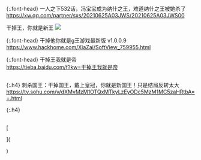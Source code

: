 ```note
```

{:.font-head}
一人之下532话，冯宝宝成为纳什之王，难道纳什之王被她杀了
<br>[
https://xw.qq.com/partner/sxs/20210625A03JWS/20210625A03JWS00
](
https://xw.qq.com/partner/sxs/20210625A03JWS/20210625A03JWS00
)

干掉王，你就是新王
![](https://inews.gtimg.com/newsapp_bt/0/13693705857/641)

{:.font-head}
干掉他你就是g王游戏最新版 v1.0.0.9
<br>[
https://www.hackhome.com/XiaZai/SoftView_759955.html
](
https://www.hackhome.com/XiaZai/SoftView_759955.html
)

{:.font-head}
干掉王我就是帝
<br>[
https://tieba.baidu.com/f?kw=干掉王我就是帝
](
https://tieba.baidu.com/f?kw=干掉王我就是帝
)

```tip
```

{:.h4}
刺杀国王：干掉国王，戴上皇冠，你就是新国王！只是结局反转太大
<br>[
https://tv.sohu.com/v/dXMvMzM1OTQxMTkyLzEyODc5MzM1MC5zaHRtbA==.html
](
https://tv.sohu.com/v/dXMvMzM1OTQxMTkyLzEyODc5MzM1MC5zaHRtbA==.html
)

{:.h4}

<br>[

](

)

